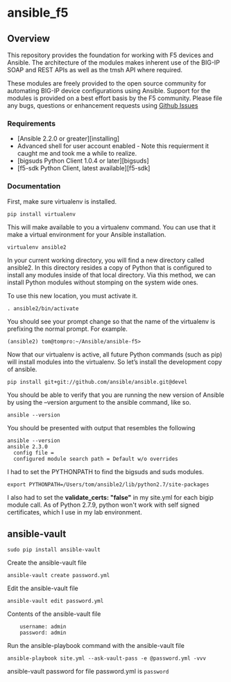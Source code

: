 # ansible_f5

## Overview

This repository provides the foundation for working with F5 devices and Ansible.
The architecture of the modules makes inherent use of the BIG-IP SOAP and REST
APIs as well as the tmsh API where required.

These modules are freely provided to the open source community for automating
BIG-IP device configurations using Ansible. Support for the modules is provided
on a best effort basis by the F5 community. Please file any bugs, questions or
enhancement requests using [Github Issues](https://github.com/F5Networks/f5-ansible/issues)

### Requirements

* [Ansible 2.2.0 or greater][installing]
* Advanced shell for user account enabled - Note this requierment it caught me and took me a while to realize.
* [bigsuds Python Client 1.0.4 or later][bigsuds]
* [f5-sdk Python Client, latest available][f5-sdk]

### Documentation

First, make sure virtualenv is installed.

```
pip install virtualenv
```

This will make available to you a virtualenv command. You can use that it make a virtual environment for your Ansible installation.

```
virtualenv ansible2
```

In your current working directory, you will find a new directory called ansible2. In this directory resides a copy of Python that is configured to install any modules inside of that local directory. Via this method, we can install Python modules without stomping on the system wide ones.

To use this new location, you must activate it.

```
. ansible2/bin/activate
```

You should see your prompt change so that the name of the virtualenv is prefixing the normal prompt. For example.

```
(ansible2) tom@tompro:~/Ansible/ansible-f5>
```

Now that our virtualenv is active, all future Python commands (such as pip) will install modules into the virtualenv. So let’s install the development copy of ansible.

```
pip install git+git://github.com/ansible/ansible.git@devel
```

You should be able to verify that you are running the new version of Ansible by using the –version argument to the ansible command, like so.

```
ansible --version
```

You should be presented with output that resembles the following

```
ansible --version
ansible 2.3.0
  config file =
  configured module search path = Default w/o overrides
```

I had to set the PYTHONPATH to find the bigsuds and suds modules.

```
export PYTHONPATH=/Users/tom/ansible2/lib/python2.7/site-packages 
```

I also had to set the **validate_certs: "false"** in my site.yml for each bigip module call. As of Python 2.7.9, python won't work with self signed certificates, which I use in my lab environment. 

## ansible-vault
```
sudo pip install ansible-vault
```

Create the ansible-vault file
```
ansible-vault create password.yml
```

Edit the ansible-vault file
```
ansible-vault edit password.yml
```
Contents of the ansible-vault file
```
    username: admin
    password: admin
```

Run the ansible-playbook command with the ansible-vault file 
```
ansible-playbook site.yml --ask-vault-pass -e @password.yml -vvv
```
ansible-vault password for file password.yml is ```password```


